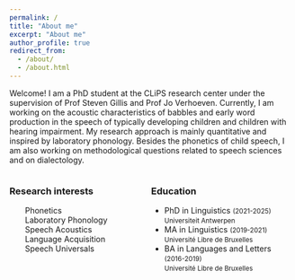 ```yaml
---
permalink: /
title: "About me"
excerpt: "About me"
author_profile: true
redirect_from: 
  - /about/
  - /about.html
---
```

Welcome! I am a PhD student at the CLiPS research center under the supervision of Prof Steven Gillis and Prof Jo Verhoeven. Currently, I am working on the acoustic characteristics of babbles and early word production in the speech of typically developing children and children with hearing impairment. My research approach is mainly quantitative and inspired by laboratory phonology. Besides the phonetics of child speech, I am also working on methodological questions related to speech sciences and on dialectology.

<style>
.column {
    float: left;
    padding: 0 px;
    width: 50%;
}

/* Clear floats after the columns */
.row:after {
    content: "";
    display: table;
    clear: both;
}
</style>

<div class="row">

<div class="column">
<h3>Research interests</h3>
    <ul style="list-style-type: none;">
      <li> <i class="fas fa-fw fa-solid fa-search">‌</i> Phonetics</li>
      <li> <i class="fas fa-fw fa-solid fa-search">‌</i> Laboratory Phonology</li>
      <li> <i class="fas fa-fw fa-solid fa-search">‌</i> Speech Acoustics</li>
      <li> <i class="fas fa-fw fa-solid fa-search">‌</i> Language Acquisition</li>
      <li> <i class="fas fa-fw fa-solid fa-search">‌</i> Speech Universals </li>
    </ul>
</div>

<div class="column">
<h3>Education</h3>
<ul class="ul-edu fa-ul">

<li>
<i class="fas fa-fw fa-graduation-cap"></i> PhD in Linguistics <small> (2021-2025) </small>
<span class="tab"></span> <br> <small>Universiteit Antwerpen </small>
</li>
  
<li>
<i class="fas fa-fw fa-graduation-cap"></i> MA in Linguistics  <small> (2019-2021) </small>
  <span class="tab"> </span> <br> <small> Université Libre de Bruxelles </small>
</li>

<li>
<i class="fas fa-fw fa-graduation-cap"></i> BA in Languages and Letters <small> (2016-2019) </small>
<span class="tab"></span> <br> <small>Université Libre de Bruxelles </small>
</li>

</ul>
</div>

</div>
